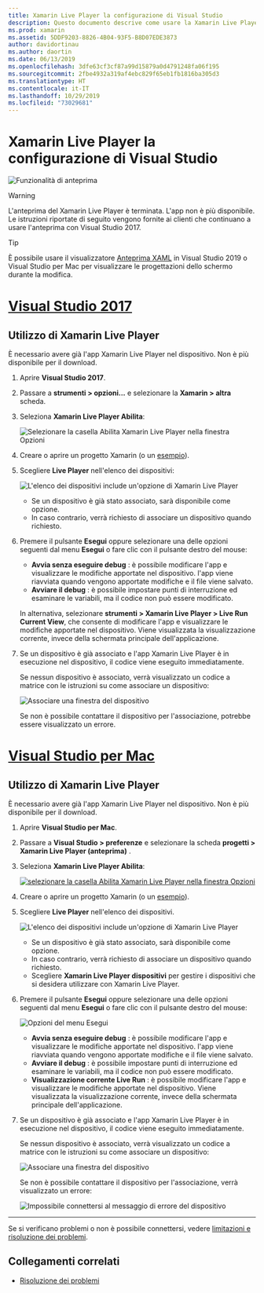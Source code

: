 ```yaml
---
title: Xamarin Live Player la configurazione di Visual Studio
description: Questo documento descrive come usare la Xamarin Live Player per eseguire modifiche in tempo reale in un'applicazione in esecuzione.
ms.prod: xamarin
ms.assetid: 5DDF9203-8826-4B04-93F5-B8D07EDE3873
author: davidortinau
ms.author: daortin
ms.date: 06/13/2019
ms.openlocfilehash: 3dfe63cf3cf87a99d15879a0d4791248fa06f195
ms.sourcegitcommit: 2fbe4932a319af4ebc829f65eb1fb1816ba305d3
ms.translationtype: HT
ms.contentlocale: it-IT
ms.lasthandoff: 10/29/2019
ms.locfileid: "73029681"
---
```

# <a name="xamarin-live-player-visual-studio-configuration"></a>Xamarin Live Player la configurazione di Visual Studio

![Funzionalità di anteprima](~/media/shared/preview.png)

> [!WARNING]
> L'anteprima del Xamarin Live Player è terminata. L'app non è più disponibile. Le istruzioni riportate di seguito vengono fornite ai clienti che continuano a usare l'anteprima con Visual Studio 2017.

> [!TIP]
> È possibile usare il visualizzatore [Anteprima XAML](~/xamarin-forms/xaml/xaml-previewer/index.md) in Visual Studio 2019 o Visual Studio per Mac per visualizzare le progettazioni dello schermo durante la modifica.

# <a name="visual-studio-2017tabwindows"></a>[Visual Studio 2017](#tab/windows)

## <a name="using-xamarin-live-player"></a>Utilizzo di Xamarin Live Player

È necessario avere già l'app Xamarin Live Player nel dispositivo. Non è più disponibile per il download.

1. Aprire **Visual Studio 2017**.
2. Passare a **strumenti > opzioni...** e selezionare la **Xamarin > altra** scheda.
3. Seleziona **Xamarin Live Player Abilita**:

    ![Selezionare la casella Abilita Xamarin Live Player nella finestra Opzioni](install-images/vs2017-options.png)

4. Creare o aprire un progetto Xamarin (o un [esempio](~/tools/live-player/samples.md)).
5. Scegliere **Live Player** nell'elenco dei dispositivi:

    ![L'elenco dei dispositivi include un'opzione di Xamarin Live Player](install-images/devices-empty-windows.png)

    - Se un dispositivo è già stato associato, sarà disponibile come opzione.
    - In caso contrario, verrà richiesto di associare un dispositivo quando richiesto.

6. Premere il pulsante **Esegui** oppure selezionare una delle opzioni seguenti dal menu **Esegui** o fare clic con il pulsante destro del mouse:

    - **Avvia senza eseguire debug** : è possibile modificare l'app e visualizzare le modifiche apportate nel dispositivo. l'app viene riavviata quando vengono apportate modifiche e il file viene salvato.
    - **Avviare il debug** : è possibile impostare punti di interruzione ed esaminare le variabili, ma il codice non può essere modificato.

    In alternativa, selezionare **strumenti > Xamarin Live Player > Live Run Current View**, che consente di modificare l'app e visualizzare le modifiche apportate nel dispositivo. Viene visualizzata la visualizzazione corrente, invece della schermata principale dell'applicazione.

7. Se un dispositivo è già associato e l'app Xamarin Live Player è in esecuzione nel dispositivo, il codice viene eseguito immediatamente.

    Se nessun dispositivo è associato, verrà visualizzato un codice a matrice con le istruzioni su come associare un dispositivo:

    ![Associare una finestra del dispositivo](install-images/manage-empty-windows.png)

    Se non è possibile contattare il dispositivo per l'associazione, potrebbe essere visualizzato un errore.

# <a name="visual-studio-for-mactabmacos"></a>[Visual Studio per Mac](#tab/macos)

## <a name="using-xamarin-live-player"></a>Utilizzo di Xamarin Live Player

È necessario avere già l'app Xamarin Live Player nel dispositivo. Non è più disponibile per il download.

1. Aprire **Visual Studio per Mac**.
2. Passare a **Visual Studio > preferenze** e selezionare la scheda **progetti > Xamarin Live Player (anteprima)** .
3. Seleziona **Xamarin Live Player Abilita**:

    [![selezionare la casella Abilita Xamarin Live Player nella finestra Opzioni](install-images/vsmac-options-sml.png)](install-images/vsmac-options.png#lightbox)

4. Creare o aprire un progetto Xamarin (o un [esempio](~/tools/live-player/samples.md)).
5. Scegliere **Live Player** nell'elenco dei dispositivi.

    ![L'elenco dei dispositivi include un'opzione di Xamarin Live Player](install-images/devices.png)

    - Se un dispositivo è già stato associato, sarà disponibile come opzione.
    - In caso contrario, verrà richiesto di associare un dispositivo quando richiesto.
    - Scegliere **Xamarin Live Player dispositivi** per gestire i dispositivi che si desidera utilizzare con Xamarin Live Player.

6. Premere il pulsante **Esegui** oppure selezionare una delle opzioni seguenti dal menu **Esegui** o fare clic con il pulsante destro del mouse:

    ![Opzioni del menu Esegui](install-images/run-menu.png)

    - **Avvia senza eseguire debug** : è possibile modificare l'app e visualizzare le modifiche apportate nel dispositivo. l'app viene riavviata quando vengono apportate modifiche e il file viene salvato.
    - **Avviare il debug** : è possibile impostare punti di interruzione ed esaminare le variabili, ma il codice non può essere modificato.
    - **Visualizzazione corrente Live Run** : è possibile modificare l'app e visualizzare le modifiche apportate nel dispositivo. Viene visualizzata la visualizzazione corrente, invece della schermata principale dell'applicazione.

7. Se un dispositivo è già associato e l'app Xamarin Live Player è in esecuzione nel dispositivo, il codice viene eseguito immediatamente.

    Se nessun dispositivo è associato, verrà visualizzato un codice a matrice con le istruzioni su come associare un dispositivo:

    ![Associare una finestra del dispositivo](install-images/manage-empty.png)

    Se non è possibile contattare il dispositivo per l'associazione, verrà visualizzato un errore:

    ![Impossibile connettersi al messaggio di errore del dispositivo](install-images/error-cannot-connect.png)

-----

Se si verificano problemi o non è possibile connettersi, vedere [limitazioni e risoluzione dei problemi](~/tools/live-player/troubleshooting.md).

## <a name="related-links"></a>Collegamenti correlati

- [Risoluzione dei problemi](~/tools/live-player/troubleshooting.md)
